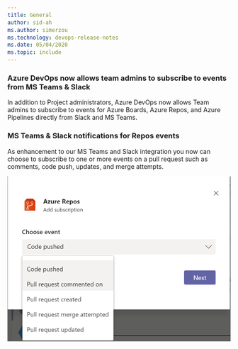 ```yaml
---
title: General
author: sid-ah
ms.author: simerzou
ms.technology: devops-release-notes
ms.date: 05/04/2020
ms.topic: include
---
```

### Azure DevOps now allows team admins to subscribe to events from MS Teams & Slack

In addition to Project administrators, Azure DevOps now allows Team admins to subscribe to events for Azure Boards, Azure Repos, and Azure Pipelines directly from Slack and MS Teams.


### MS Teams & Slack notifications for Repos events

As enhancement to our MS Teams and Slack integration you now can choose to subscribe to one or more events on a pull request such as comments, code push, updates, and merge attempts.

![img](../../media/168-general-0-0.png)
